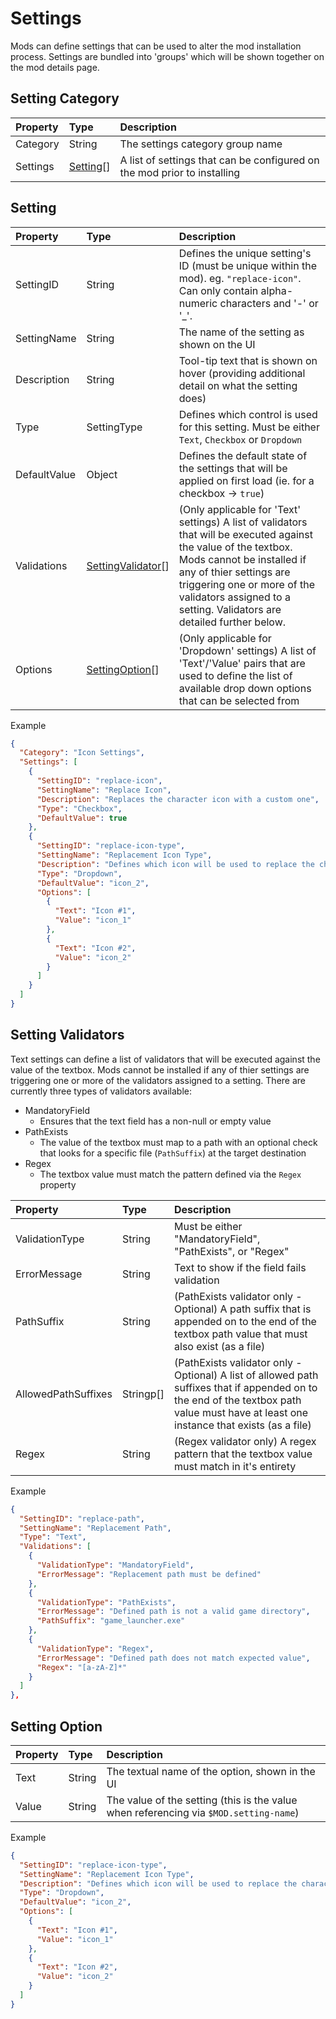 # Settings
Mods can define settings that can be used to alter the mod installation process. Settings are bundled into 'groups' which will be shown together on the mod details page.

## Setting Category
| Property  | Type | Description |
| :--- | :--- | :--- |
| Category | String | The settings category group name |
| Settings | [Setting](https://github.com/dasorik/continuum-mod-manager/edit/main/Wiki/Settings.md#setting)[] | A list of settings that can be configured on the mod prior to installing |

## Setting
| Property  | Type | Description |
| :--- | :--- | :--- |
| SettingID | String | Defines the unique setting's ID (must be unique within the mod). eg. `"replace-icon"`. Can only contain alpha-numeric characters and '-' or '\_'. |
| SettingName | String | The name of the setting as shown on the UI |
| Description | String | Tool-tip text that is shown on hover (providing additional detail on what the setting does) |
| Type | SettingType | Defines which control is used for this setting. Must be either `Text`, `Checkbox` or `Dropdown` |
| DefaultValue | Object | Defines the default state of the settings that will be applied on first load (ie. for a checkbox -> `true`) |
| Validations | [SettingValidator](https://github.com/dasorik/continuum-mod-manager/edit/main/Wiki/Settings.md#setting-validators)[] | (Only applicable for 'Text' settings) A list of validators that will be executed against the value of the textbox. Mods cannot be installed if any of thier settings are triggering one or more of the validators assigned to a setting. Validators are detailed further below. |
| Options | [SettingOption](https://github.com/dasorik/continuum-mod-manager/edit/main/Wiki/Settings.md#setting-option)[] | (Only applicable for 'Dropdown' settings) A list of 'Text'/'Value' pairs that are used to define the list of available drop down options that can be selected from |

Example
```json
{
  "Category": "Icon Settings",
  "Settings": [
    {
      "SettingID": "replace-icon",
      "SettingName": "Replace Icon",
      "Description": "Replaces the character icon with a custom one",
      "Type": "Checkbox",
      "DefaultValue": true
    },
    {
      "SettingID": "replace-icon-type",
      "SettingName": "Replacement Icon Type",
      "Description": "Defines which icon will be used to replace the character icon",
      "Type": "Dropdown",
      "DefaultValue": "icon_2",
      "Options": [
        {
          "Text": "Icon #1",
          "Value": "icon_1"
        },
        {
          "Text": "Icon #2",
          "Value": "icon_2"
        }
      ]
    }
  ]
}
```

## Setting Validators
Text settings can define a list of validators that will be executed against the value of the textbox. Mods cannot be installed if any of thier settings are triggering one or more of the validators assigned to a setting. There are currently three types of validators available:

* MandatoryField
  * Ensures that the text field has a non-null or empty value
* PathExists
  * The value of the textbox must map to a path with an optional check that looks for a specific file (`PathSuffix`) at the target destination
* Regex
  * The textbox value must match the pattern defined via the `Regex` property

| Property | Type | Description |
| :--- | :--- | :--- |
| ValidationType | String | Must be either "MandatoryField", "PathExists", or "Regex" |
| ErrorMessage | String | Text to show if the field fails validation |
| PathSuffix | String | (PathExists validator only - Optional) A path suffix that is appended on to the end of the textbox path value that must also exist (as a file) |
| AllowedPathSuffixes | Stringp[] | (PathExists validator only - Optional) A list of allowed path suffixes that if appended on to the end of the textbox path value must have at least one instance that exists (as a file) |
| Regex | String | (Regex validator only) A regex pattern that the textbox value must match in it's entirety |

Example
```json
{
  "SettingID": "replace-path",
  "SettingName": "Replacement Path",
  "Type": "Text",
  "Validations": [
    {
      "ValidationType": "MandatoryField",
      "ErrorMessage": "Replacement path must be defined"
    },
    {
      "ValidationType": "PathExists",
      "ErrorMessage": "Defined path is not a valid game directory",
      "PathSuffix": "game_launcher.exe"
    },
    {
      "ValidationType": "Regex",
      "ErrorMessage": "Defined path does not match expected value",
      "Regex": "[a-zA-Z]*"
    }
  ]
},
```

## Setting Option
| Property  | Type | Description |
| :--- | :--- | :--- |
| Text | String | The textual name of the option, shown in the UI |
| Value | String | The value of the setting (this is the value when referencing via `$MOD.setting-name`) |

Example
```json
{
  "SettingID": "replace-icon-type",
  "SettingName": "Replacement Icon Type",
  "Description": "Defines which icon will be used to replace the character icon",
  "Type": "Dropdown",
  "DefaultValue": "icon_2",
  "Options": [
    {
      "Text": "Icon #1",
      "Value": "icon_1"
    },
    {
      "Text": "Icon #2",
      "Value": "icon_2"
    }
  ]
}
```
